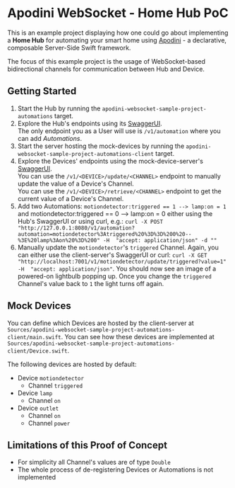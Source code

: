 # Apodini WebSocket - Home Hub PoC

This is an example project displaying how one could go about implementing a **Home Hub** for automating your smart home using [Apodini](https://github.com/Apodini/Apodini) - a declarative, composable Server-Side Swift framework.

The focus of this example project is the usage of WebSocket-based bidirectional channels for communication between Hub and Device.

## Getting Started

1. Start the Hub by running the `apodini-websocket-sample-project-automations` target.
2. Explore the Hub's endpoints using its [SwaggerUI](http://localhost:8080/openapi-ui).
<br>The only endpoint you as a User will use is `/v1/automation` where you can add *Automations*.
2. Start the server hosting the mock-devices by running the `apodini-websocket-sample-project-automations-client` target.
3. Explore the Devices' endpoints using the mock-device-server's [SwaggerUI](http://localhost:7001/openapi-ui).
<br>You can use the `/v1/<DEVICE>/update/<CHANNEL>` endpoint to manually update the value of a Device's Channel.
<br>You can use the `/v1/<DEVICE>/retrieve/<CHANNEL>` endpoint to get the current value of a Device's Channel.
4. Add two Automations: `motiondetector:triggered == 1 --> lamp:on = 1` and motiondetector:triggered == 0 --> lamp:on = 0 either using the Hub's SwaggerUI or using curl, e.g.: `curl -X POST "http://127.0.0.1:8080/v1/automation?automation=motiondetector%3Atriggered%20%3D%3D%200%20--%3E%20lamp%3Aon%20%3D%200" -H  "accept: application/json" -d ""`
5. Manually update the `motiondetector`'s `triggered` Channel. Again, you can either use the client-server's SwaggerUI or curl: `curl -X GET "http://localhost:7001/v1/motiondetector/update/triggered?value=1" -H  "accept: application/json"`. You should now see an image of a powered-on lightbulb popping up. Once you change the `triggered` Channel's value back to `1` the light turns off again.


## Mock Devices

You can define which Devices are hosted by the client-server at `Sources/apodini-websocket-sample-project-automations-client/main.swift`. You can see how these devices are implemented at `Sources/apodini-websocket-sample-project-automations-client/Device.swift`.

The following devices are hosted by default:

* Device `motiondetector`
    * Channel `triggered`
* Device `lamp`
    * Channel `on`
* Device `outlet`
    * Channel `on`
    * Channel `power`

## Limitations of this Proof of Concept

* For simplicity all Channel's values are of type `Double`
* The whole process of de-registering Devices or Automations is not implemented